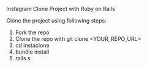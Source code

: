 Instagram Clone Project with Ruby on Rails

Clone the project using following steps:
1. Fork the repo
2. Clone the repo with git clone <YOUR_REPO_URL>
3. cd instaclone
4. bundle install
5. rails s